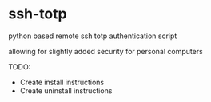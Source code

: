 ssh-totp
========

python based remote ssh totp authentication script

allowing for slightly added security for personal computers

TODO:
 - Create install instructions
 - Create uninstall instructions
